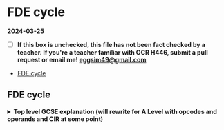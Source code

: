 # FDE cycle

**2024-03-25**

- [ ] **If this box is unchecked, this file has not been fact checked by a teacher. If you're a teacher familiar with OCR H446, submit a pull request or email me! <eggsim49@gmail.com>**

<!-- vim-markdown-toc GFM -->

* [FDE cycle](#fde-cycle)

<!-- vim-markdown-toc -->

## FDE cycle

<details><summary><strong>Top level GCSE explanation (will rewrite for A Level with opcodes and operands and CIR at some point)</strong></summary>
    <ol>
        <li>
            The program counter (PC) stores the address in memory of the next instruction to be processed
        </li>
        <li>
            The address from the PC is copied in the memory address register (MAR)
        </li>
        <li>
            The PC will now increment to the next instruction in memory, to prepare for the next clock cycle
        </li>
        <li>
            The control unit (CU) will fetch the instruction from the address listed in the MAR and store the actual instruction in the memory data register (MDR)
        </li>
        <li>
            Once the CU has the instruction, it can decode it, which means work out what needs doing and what components need contacting next. Then the Cu can execute the instruction, which means passing requests to different computer components as necessary
        </li>
        <li>
            If the instruction requires arithmetic or logical decisions to be made, the CU will pass the instruction to the arithmetic logic unit (ALU) to calculate the result. The result is stored in the accumulator (ACC)
        </li>
        <li>
            The CU, now that it has processed that instruction, will work on the next instruction. The program counter is holding the memory address of the next instruction. The CU will copy this to the MAR. The cycle repeats
        </li>
    </ol>
</details>

